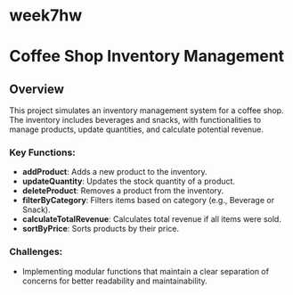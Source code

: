 # week7hw
# Coffee Shop Inventory Management

## Overview
This project simulates an inventory management system for a coffee shop. The inventory includes beverages and snacks, with functionalities to manage products, update quantities, and calculate potential revenue.

### Key Functions:
- **addProduct**: Adds a new product to the inventory.
- **updateQuantity**: Updates the stock quantity of a product.
- **deleteProduct**: Removes a product from the inventory.
- **filterByCategory**: Filters items based on category (e.g., Beverage or Snack).
- **calculateTotalRevenue**: Calculates total revenue if all items were sold.
- **sortByPrice**: Sorts products by their price.

### Challenges:
- Implementing modular functions that maintain a clear separation of concerns for better readability and maintainability.

